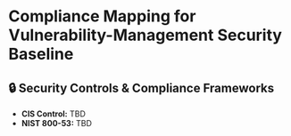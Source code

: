 # Compliance Mapping for Vulnerability-Management Security Baseline
## 🔒 Security Controls & Compliance Frameworks
- **CIS Control:** TBD
- **NIST 800-53:** TBD
